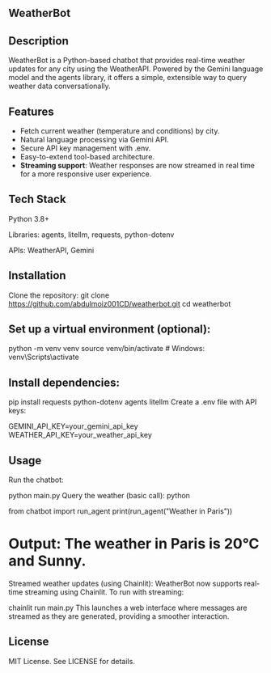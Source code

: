 ## WeatherBot

## Description
WeatherBot is a Python-based chatbot that provides real-time weather updates for any city using the WeatherAPI. Powered by the Gemini language model and the agents library, it offers a simple, extensible way to query weather data conversationally.

## Features
- Fetch current weather (temperature and conditions) by city.
- Natural language processing via Gemini API.
- Secure API key management with .env.
- Easy-to-extend tool-based architecture.
- **Streaming support**: Weather responses are now streamed in real time for a more responsive user experience.

## Tech Stack
Python 3.8+

Libraries: agents, litellm, requests, python-dotenv

APIs: WeatherAPI, Gemini

## Installation
Clone the repository:
git clone https://github.com/abdulmoiz001CD/weatherbot.git
cd weatherbot

## Set up a virtual environment (optional):
python -m venv venv
source venv/bin/activate  # Windows: venv\Scripts\activate

## Install dependencies:
pip install requests python-dotenv agents litellm
Create a .env file with API keys:

GEMINI_API_KEY=your_gemini_api_key
WEATHER_API_KEY=your_weather_api_key

## Usage
Run the chatbot:

python main.py
Query the weather (basic call):
python

from chatbot import run_agent
print(run_agent("Weather in Paris"))
# Output: The weather in Paris is 20°C and Sunny.

Streamed weather updates (using Chainlit):
WeatherBot now supports real-time streaming using Chainlit. To run with streaming:

chainlit run main.py
This launches a web interface where messages are streamed as they are generated, providing a smoother interaction.

## License
MIT License. See LICENSE for details.

